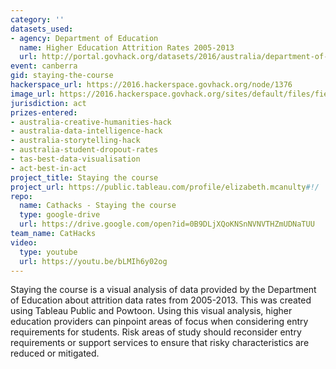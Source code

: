 ```yaml
---
category: ''
datasets_used:
- agency: Department of Education
  name: Higher Education Attrition Rates 2005-2013
  url: http://portal.govhack.org/datasets/2016/australia/department-of-education-and-training/higher-education-attrition-rates-2005-2013.html
event: canberra
gid: staying-the-course
hackerspace_url: https://2016.hackerspace.govhack.org/node/1376
image_url: https://2016.hackerspace.govhack.org/sites/default/files/field/image/Screen%20Shot%202016-07-31%20at%202.25.04%20pm.png
jurisdiction: act
prizes-entered:
- australia-creative-humanities-hack
- australia-data-intelligence-hack
- australia-storytelling-hack
- australia-student-dropout-rates
- tas-best-data-visualisation
- act-best-in-act
project_title: Staying the course
project_url: https://public.tableau.com/profile/elizabeth.mcanulty#!/
repo:
  name: Cathacks - Staying the course
  type: google-drive
  url: https://drive.google.com/open?id=0B9DLjXQoKNSnNVNVTHZmUDNaTUU
team_name: CatHacks
video:
  type: youtube
  url: https://youtu.be/bLMIh6y02og
---
```


Staying the course is a visual analysis of data provided by the Department of Education about attrition data rates from 2005-2013.
This was created using Tableau Public and Powtoon.
Using this visual analysis, higher education providers can pinpoint areas of focus when considering entry requirements for students. Risk areas of study should reconsider entry requirements or support services to ensure that risky characteristics are reduced or mitigated.